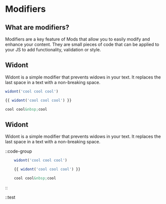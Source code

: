 # Modifiers

## What are modifiers?
Modifiers are a key feature of Mods that allow you to easily modify and enhance your content. They are small pieces of code that can be applied to your JS to add functionality, validation or style.

## Widont
Widont is a simple modifier that prevents widows in your text. It replaces the last space in a text with a non-breaking space.

```js [js]
widont('cool cool cool')
```
```js [template]
{{ widont('cool cool cool') }}
```
```html [preview]
cool cool&nbsp;cool
```

## Widont
Widont is a simple modifier that prevents widows in your text. It replaces the last space in a text with a non-breaking space.

::code-group
```js [Script]
    widont('cool cool cool')
```
```js [Template]
    {{ widont('cool cool cool') }}
```
```html [preview]
    cool cool&nbsp;cool
```
::

::test



